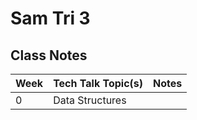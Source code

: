 # Sam Tri 3

## Class Notes
| Week | Tech Talk Topic(s) | Notes |
| ---    | ---                | ---   |
| 0 | Data Structures | |
